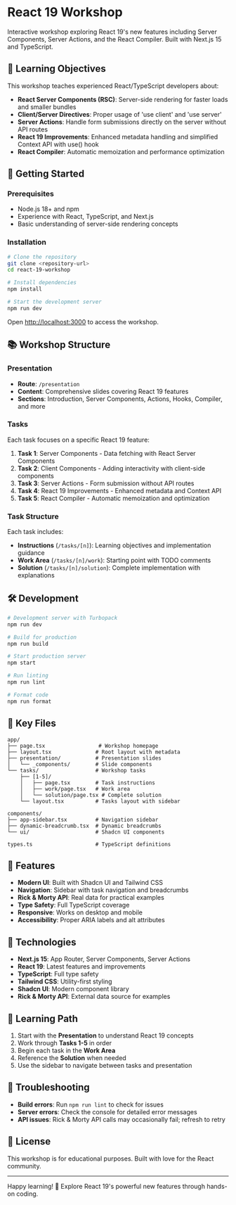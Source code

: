 # React 19 Workshop

Interactive workshop exploring React 19's new features including Server Components, Server Actions, and the React Compiler. Built with Next.js 15 and TypeScript.

## 🎯 Learning Objectives

This workshop teaches experienced React/TypeScript developers about:

- **React Server Components (RSC)**: Server-side rendering for faster loads and smaller bundles
- **Client/Server Directives**: Proper usage of 'use client' and 'use server'
- **Server Actions**: Handle form submissions directly on the server without API routes
- **React 19 Improvements**: Enhanced metadata handling and simplified Context API with use() hook
- **React Compiler**: Automatic memoization and performance optimization

## 🚀 Getting Started

### Prerequisites

- Node.js 18+ and npm
- Experience with React, TypeScript, and Next.js
- Basic understanding of server-side rendering concepts

### Installation

```bash
# Clone the repository
git clone <repository-url>
cd react-19-workshop

# Install dependencies
npm install

# Start the development server
npm run dev
```

Open [http://localhost:3000](http://localhost:3000) to access the workshop.

## 📚 Workshop Structure

### Presentation

- **Route**: `/presentation`
- **Content**: Comprehensive slides covering React 19 features
- **Sections**: Introduction, Server Components, Actions, Hooks, Compiler, and more

### Tasks

Each task focuses on a specific React 19 feature:

1. **Task 1**: Server Components - Data fetching with React Server Components
2. **Task 2**: Client Components - Adding interactivity with client-side components
3. **Task 3**: Server Actions - Form submission without API routes
4. **Task 4**: React 19 Improvements - Enhanced metadata and Context API
5. **Task 5**: React Compiler - Automatic memoization and optimization

### Task Structure

Each task includes:

- **Instructions** (`/tasks/[n]`): Learning objectives and implementation guidance
- **Work Area** (`/tasks/[n]/work`): Starting point with TODO comments
- **Solution** (`/tasks/[n]/solution`): Complete implementation with explanations

## 🛠 Development

```bash
# Development server with Turbopack
npm run dev

# Build for production
npm run build

# Start production server
npm start

# Run linting
npm run lint

# Format code
npm run format
```

## 📁 Key Files

```
app/
├── page.tsx                 # Workshop homepage
├── layout.tsx              # Root layout with metadata
├── presentation/           # Presentation slides
│   └── _components/        # Slide components
└── tasks/                  # Workshop tasks
    ├── [1-5]/
    │   ├── page.tsx        # Task instructions
    │   ├── work/page.tsx   # Work area
    │   └── solution/page.tsx # Complete solution
    └── layout.tsx          # Tasks layout with sidebar

components/
├── app-sidebar.tsx         # Navigation sidebar
├── dynamic-breadcrumb.tsx  # Dynamic breadcrumbs
└── ui/                     # Shadcn UI components

types.ts                    # TypeScript definitions
```

## 🎨 Features

- **Modern UI**: Built with Shadcn UI and Tailwind CSS
- **Navigation**: Sidebar with task navigation and breadcrumbs
- **Rick & Morty API**: Real data for practical examples
- **Type Safety**: Full TypeScript coverage
- **Responsive**: Works on desktop and mobile
- **Accessibility**: Proper ARIA labels and alt attributes

## 🧪 Technologies

- **Next.js 15**: App Router, Server Components, Server Actions
- **React 19**: Latest features and improvements
- **TypeScript**: Full type safety
- **Tailwind CSS**: Utility-first styling
- **Shadcn UI**: Modern component library
- **Rick & Morty API**: External data source for examples

## 📖 Learning Path

1. Start with the **Presentation** to understand React 19 concepts
2. Work through **Tasks 1-5** in order
3. Begin each task in the **Work Area**
4. Reference the **Solution** when needed
5. Use the sidebar to navigate between tasks and presentation

## 🔧 Troubleshooting

- **Build errors**: Run `npm run lint` to check for issues
- **Server errors**: Check the console for detailed error messages
- **API issues**: Rick & Morty API calls may occasionally fail; refresh to retry

## 📄 License

This workshop is for educational purposes. Built with love for the React community.

---

Happy learning! 🚀 Explore React 19's powerful new features through hands-on coding.
